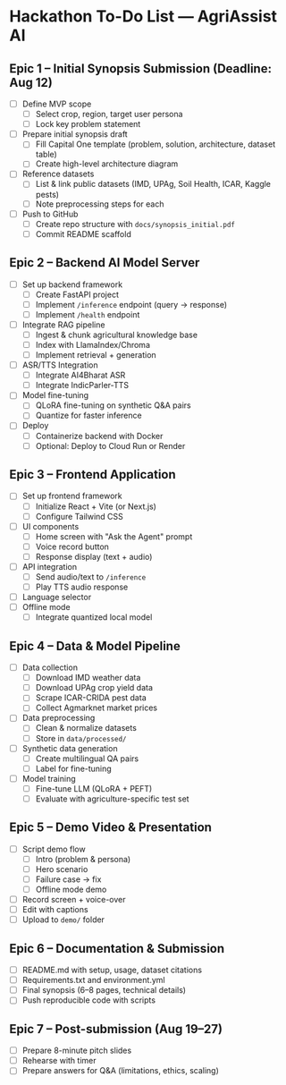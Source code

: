 # Hackathon To-Do List — AgriAssist AI

## Epic 1 – Initial Synopsis Submission (Deadline: Aug 12)
- [ ] Define MVP scope
  - [ ] Select crop, region, target user persona
  - [ ] Lock key problem statement
- [ ] Prepare initial synopsis draft
  - [ ] Fill Capital One template (problem, solution, architecture, dataset table)
  - [ ] Create high-level architecture diagram
- [ ] Reference datasets
  - [ ] List & link public datasets (IMD, UPAg, Soil Health, ICAR, Kaggle pests)
  - [ ] Note preprocessing steps for each
- [ ] Push to GitHub
  - [ ] Create repo structure with `docs/synopsis_initial.pdf`
  - [ ] Commit README scaffold

## Epic 2 – Backend AI Model Server
- [ ] Set up backend framework
  - [ ] Create FastAPI project
  - [ ] Implement `/inference` endpoint (query → response)
  - [ ] Implement `/health` endpoint
- [ ] Integrate RAG pipeline
  - [ ] Ingest & chunk agricultural knowledge base
  - [ ] Index with LlamaIndex/Chroma
  - [ ] Implement retrieval + generation
- [ ] ASR/TTS Integration
  - [ ] Integrate AI4Bharat ASR
  - [ ] Integrate IndicParler-TTS
- [ ] Model fine-tuning
  - [ ] QLoRA fine-tuning on synthetic Q&A pairs
  - [ ] Quantize for faster inference
- [ ] Deploy
  - [ ] Containerize backend with Docker
  - [ ] Optional: Deploy to Cloud Run or Render

## Epic 3 – Frontend Application
- [ ] Set up frontend framework
  - [ ] Initialize React + Vite (or Next.js)
  - [ ] Configure Tailwind CSS
- [ ] UI components
  - [ ] Home screen with "Ask the Agent" prompt
  - [ ] Voice record button
  - [ ] Response display (text + audio)
- [ ] API integration
  - [ ] Send audio/text to `/inference`
  - [ ] Play TTS audio response
- [ ] Language selector
- [ ] Offline mode
  - [ ] Integrate quantized local model

## Epic 4 – Data & Model Pipeline
- [ ] Data collection
  - [ ] Download IMD weather data
  - [ ] Download UPAg crop yield data
  - [ ] Scrape ICAR-CRIDA pest data
  - [ ] Collect Agmarknet market prices
- [ ] Data preprocessing
  - [ ] Clean & normalize datasets
  - [ ] Store in `data/processed/`
- [ ] Synthetic data generation
  - [ ] Create multilingual QA pairs
  - [ ] Label for fine-tuning
- [ ] Model training
  - [ ] Fine-tune LLM (QLoRA + PEFT)
  - [ ] Evaluate with agriculture-specific test set

## Epic 5 – Demo Video & Presentation
- [ ] Script demo flow
  - [ ] Intro (problem & persona)
  - [ ] Hero scenario
  - [ ] Failure case → fix
  - [ ] Offline mode demo
- [ ] Record screen + voice-over
- [ ] Edit with captions
- [ ] Upload to `demo/` folder

## Epic 6 – Documentation & Submission
- [ ] README.md with setup, usage, dataset citations
- [ ] Requirements.txt and environment.yml
- [ ] Final synopsis (6–8 pages, technical details)
- [ ] Push reproducible code with scripts

## Epic 7 – Post-submission (Aug 19–27)
- [ ] Prepare 8-minute pitch slides
- [ ] Rehearse with timer
- [ ] Prepare answers for Q&A (limitations, ethics, scaling)
